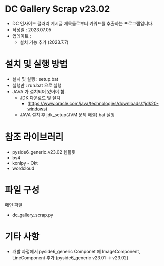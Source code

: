 # DC Gallery Scrap v23.02
 - DC 인사이드 갤러리 게시글 제목들로부터 키워드를 추출하는 프로그램입니다.
 - 작성일 : 2023.07.05
 - 업데이트 : 
   - 설치 기능 추가 (2023.7.7)

# 설치 및 실행 방법
 - 설치 및 실행 : setup.bat
 - 실행만 : run.bat 으로 실행
 - JAVA 가 설치되어 있어야 함.
   - JDK 다운로드 및 설치
     - (https://www.oracle.com/java/technologies/downloads/#jdk20-windows)
   - JAVA 설치 후 jdk_setup(JVM 문제 해결).bat 실행

# 참조 라이브러리
 - pyside6_generic_v23.02 템플릿
 - bs4
 - konlpy - Okt
 - wordcloud

# 파일 구성
메인 파일
 - dc_gallery_scrap.py

# 기타 사항
- 개발 과정에서 pyside6_generic Componet 에 ImageComponent, LineComponent 추가 (pyside6_generic v23.01 -> v23.02)
